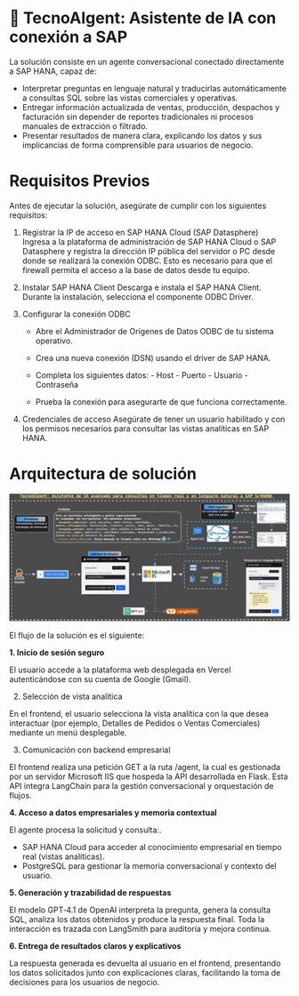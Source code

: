 # 🤖 TecnoAIgent: Asistente de IA con conexión a SAP


La solución consiste en un agente conversacional conectado directamente a SAP HANA, capaz de:

- Interpretar preguntas en lenguaje natural y traducirlas automáticamente a consultas SQL sobre las vistas comerciales y operativas.
- Entregar información actualizada de ventas, producción, despachos y facturación sin depender de reportes tradicionales ni procesos manuales de extracción o filtrado.
- Presentar resultados de manera clara, explicando los datos y sus implicancias de forma comprensible para usuarios de negocio.

# Requisitos Previos

Antes de ejecutar la solución, asegúrate de cumplir con los siguientes requisitos:

1. Registrar la IP de acceso en SAP HANA Cloud (SAP Datasphere)  
Ingresa a la plataforma de administración de SAP HANA Cloud o SAP Datasphere y registra la dirección IP pública del servidor o PC desde donde se realizará la conexión ODBC.
Esto es necesario para que el firewall permita el acceso a la base de datos desde tu equipo.

2. Instalar SAP HANA Client
Descarga e instala el SAP HANA Client. Durante la instalación, selecciona el componente ODBC Driver.

3. Configurar la conexión ODBC
   - Abre el Administrador de Orígenes de Datos ODBC de tu sistema operativo.
   - Crea una nueva conexión (DSN) usando el driver de SAP HANA.
   - Completa los siguientes datos:
                        - Host
                        - Puerto
                        - Usuario
                        - Contraseña

   - Prueba la conexión para asegurarte de que funciona correctamente.

4. Credenciales de acceso
Asegúrate de tener un usuario habilitado y con los permisos necesarios para consultar las vistas analíticas en SAP HANA.

# Arquitectura de solución

![Arquitectura de Agente SQL SAP](Arquitectura_AgentSQL_SAP.gif)

El flujo de la solución es el siguiente:

 **1. Inicio de sesión seguro**

El usuario accede a la plataforma web desplegada en Vercel autenticándose con su cuenta de Google (Gmail).

 2. Selección de vista analítica

En el frontend, el usuario selecciona la vista analítica con la que desea interactuar (por ejemplo, Detalles de Pedidos o Ventas Comerciales) mediante un menú desplegable.

 3. Comunicación con backend empresarial

El frontend realiza una petición GET a la ruta /agent, la cual es gestionada por un servidor Microsoft IIS que hospeda la API desarrollada en Flask. Esta API integra LangChain para la gestión conversacional y orquestación de flujos.

 **4. Acceso a datos empresariales y memoria contextual**

El agente procesa la solicitud y consulta:.

- SAP HANA Cloud para acceder al conocimiento empresarial en tiempo real (vistas analíticas).
- PostgreSQL para gestionar la memoria conversacional y contexto del usuario.

 **5. Generación y trazabilidad de respuestas**

El modelo GPT‑4.1 de OpenAI interpreta la pregunta, genera la consulta SQL, analiza los datos obtenidos y produce la respuesta final. Toda la interacción es trazada con LangSmith para auditoría y mejora continua.

 **6. Entrega de resultados claros y explicativos**

La respuesta generada es devuelta al usuario en el frontend, presentando los datos solicitados junto con explicaciones claras, facilitando la toma de decisiones para los usuarios de negocio.
